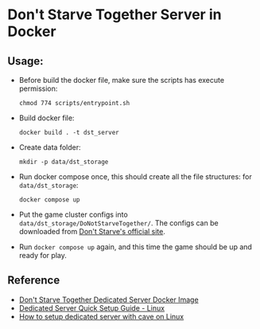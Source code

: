 # Don't Starve Together Server in Docker

## Usage:
- Before build the docker file, make sure the scripts has execute permission:
  ```
  chmod 774 scripts/entrypoint.sh
  ```
- Build docker file:
  ```
  docker build . -t dst_server
  ```

- Create data folder:
  ```
  mkdir -p data/dst_storage
  ```

- Run docker compose once, this should create all the file structures: for `data/dst_storage`:
  ```
  docker compose up
  ```

- Put the game cluster configs into `data/dst_storage/DoNotStarveTogether/`. The configs can be downloaded from [Don't Starve's official site](https://accounts.klei.com/account/game/servers?game=DontStarveTogether).

- Run `docker compose up` again, and this time the game should be up and ready for play.

## Reference
- [Don't Starve Together Dedicated Server Docker Image](https://github.com/Jamesits/docker-dst-server)
- [Dedicated Server Quick Setup Guide - Linux](https://forums.kleientertainment.com/forums/topic/64441-dedicated-server-quick-setup-guide-linux/)
- [How to setup dedicated server with cave on Linux](https://steamcommunity.com/sharedfiles/filedetails/?id=590565473)

